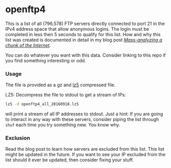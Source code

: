 # openftp4

This is a list of all (796,578) FTP servers directly connected to port 21 in the IPv4 address space that allow anonymous logins. The login must be completed in less then 5 seconds to qualify for this list.  How and why this list was created is documented in detail in my blog post [*Mass-analyzing a chunk of the Internet*](http://255.wf/2016-09-18-mass-analyzing-a-chunk-of-the-internet/).

You can do whatever you want with this data. Consider linking to this repo if you find something interesting or odd.

### Usage

The file is provided as a gz and [lz5](https://github.com/inikep/lz5) compressed file.

LZ5: Decompress the file to stdout to get a stream of IPs:

```sh
lz5 -d openftp4_all_20160918.lz5
```

will print a stream of all IP addresses to stdout. Just a hint: If you are going to interact in any way with these servers, consider piping the list through `shuf` each time you try something new. You know why.

### Exclusion

Read the blog post to learn how servers are excluded from this list. This list might be updated in the future. If you want to see your IP excluded from the list should it ever be updated, then consider fixing your stuff.
